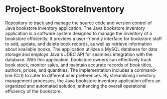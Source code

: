 # Project-BookStoreInventory
Repository to track and manage the source code and version control of  Java bookstore inventory application.
The Java bookstore inventory application is a software system designed to manage the inventory of a bookstore efficiently. It provides a user-friendly interface for bookstore staff to add, update, and delete book records, as well as retrieve information about available books. The application utilizes a MySQL database for data storage and employs Java's JDBC API for seamless integration with the database. With this application, bookstore owners can effectively track book stock, monitor sales, and maintain accurate records of book titles, authors, prices, and quantities. The implementation includes a command-line (CLI) to cater to different user preferences. By streamlining inventory management processes, the Java bookstore inventory application offers an organized and automated solution, enhancing the overall operational efficiency of the bookstore.
